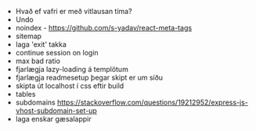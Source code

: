 - Hvað ef vafri er með vitlausan tíma?
- Undo
- noindex - https://github.com/s-yadav/react-meta-tags
- sitemap
- laga 'exit' takka
- continue session on login
- max bad ratio
- fjarlægja lazy-loading á templötum
- fjarlægja readmesetup þegar skipt er um síðu
- skipta út localhost í css eftir build
- tables
- subdomains https://stackoverflow.com/questions/19212952/express-js-vhost-subdomain-set-up
- laga enskar gæsalappir
